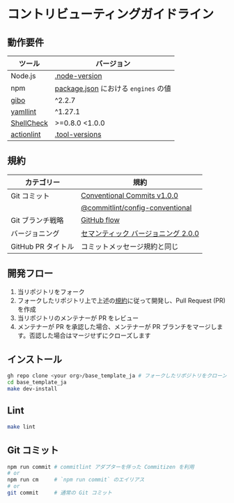 # コントリビューティングガイドライン

## 動作要件

|                           ツール                            |                                                バージョン                                                 |
| ----------------------------------------------------------- | --------------------------------------------------------------------------------------------------------- |
| Node.js                                                     | [.node-version](https://github.com/haru52/base_template_ja/blob/main/.node-version#L1)                    |
| npm                                                         | [package.json](https://github.com/haru52/base_template_ja/blob/main/package.json) における `engines` の値 |
| [gibo](https://github.com/simonwhitaker/gibo#readme)        | ^2.2.7                                                                                                    |
| [yamllint](https://yamllint.readthedocs.io/)                | ^1.27.1                                                                                                   |
| [ShellCheck](https://github.com/koalaman/shellcheck#readme) | >=0.8.0 <1.0.0                                                                                            |
| [actionlint](https://github.com/rhysd/actionlint#readme)    | [.tool-versions](https://github.com/haru52/base_template_ja/blob/main/.tool-versions)                     |

## 規約

|     カテゴリー     |                                                                    規約                                                                    |
| ------------------ | ------------------------------------------------------------------------------------------------------------------------------------------ |
| Git コミット       | [Conventional Commits v1.0.0](https://www.conventionalcommits.org/ja/v1.0.0/)                                                              |
|                    | [@commitlint/config-conventional](https://github.com/conventional-changelog/commitlint/tree/master/@commitlint/config-conventional#readme) |
| Git ブランチ戦略   | [GitHub flow](https://docs.github.com/ja/get-started/quickstart/github-flow)                                                               |
| バージョニング     | [セマンティック バージョニング 2.0.0](https://semver.org/lang/ja/spec/v2.0.0.html)                                                         |
| GitHub PR タイトル | コミットメッセージ規約と同じ                                                                                                               |

## 開発フロー

1. 当リポジトリをフォーク
2. フォークしたリポジトリ上で上述の[規約](#規約)に従って開発し、Pull Request (PR) を作成
3. 当リポジトリのメンテナーが PR をレビュー
4. メンテナーが PR を承認した場合、メンテナーが PR ブランチをマージします。否認した場合はマージせずにクローズします

## インストール

```sh
gh repo clone <your org>/base_template_ja # フォークしたリポジトリをクローン
cd base_template_ja
make dev-install
```

## Lint

```sh
make lint
```

## Git コミット

```sh
npm run commit # commitlint アダプターを伴った Commitizen を利用
# or
npm run cm     # `npm run commit` のエイリアス
# or
git commit     # 通常の Git コミット
```
